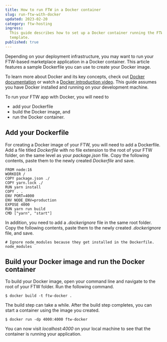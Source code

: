 ```yaml
---
title: How to run FTW in a Docker container
slug: run-ftw-with-docker
updated: 2023-02-20
category: ftw-hosting
ingress:
  This guide describes how to set up a Docker container running the FTW
  template.
published: true
---
```


Depending on your deployment infrastructure, you may want to run your
FTW-based marketplace application in a Docker container. This article
features a sample Dockerfile you can use to create your Docker image.

<info>

To learn more about Docker and its key concepts, check out
[Docker documentation](https://docs.docker.com/) or watch a
[Docker introduction video](https://youtu.be/pTFZFxd4hOI). This guide
assumes you have Docker installed and running on your development
machine.

</info>

To run your FTW app with Docker, you will need to

- add your Dockerfile
- build the Docker image, and
- run the Docker container.

## Add your Dockerfile

For creating a Docker image of your FTW, you will need to add a
Dockerfile. Add a file titled _Dockerfile_ with no file extension to the
root of your FTW folder, on the same level as your _package.json_ file.
Copy the following contents, paste them to the newly created
_Dockerfile_ and save.

```
FROM node:16
WORKDIR /
COPY package.json ./
COPY yarn.lock ./
RUN yarn install
COPY . .
ENV PORT=4000
ENV NODE_ENV=production
EXPOSE 4000
RUN yarn run build
CMD ["yarn", "start"]
```

In addition, you need to add a _.dockerignore_ file in the same root
folder. Copy the following contents, paste them to the newly created
._dockerignore_ file, and save.

```
# Ignore node_modules because they get installed in the Dockerfile.
node_modules
```

## Build your Docker image and run the Docker container

To build your Docker image, open your command line and navigate to the
root of your FTW folder. Run the following command.

```shell
$ docker build -t ftw-docker .
```

The build step can take a while. After the build step completes, you can
start a container using the image you created.

```shell
$ docker run -dp 4000:4000 ftw-docker
```

You can now visit _localhost:4000_ on your local machine to see that the
container is running your application.
